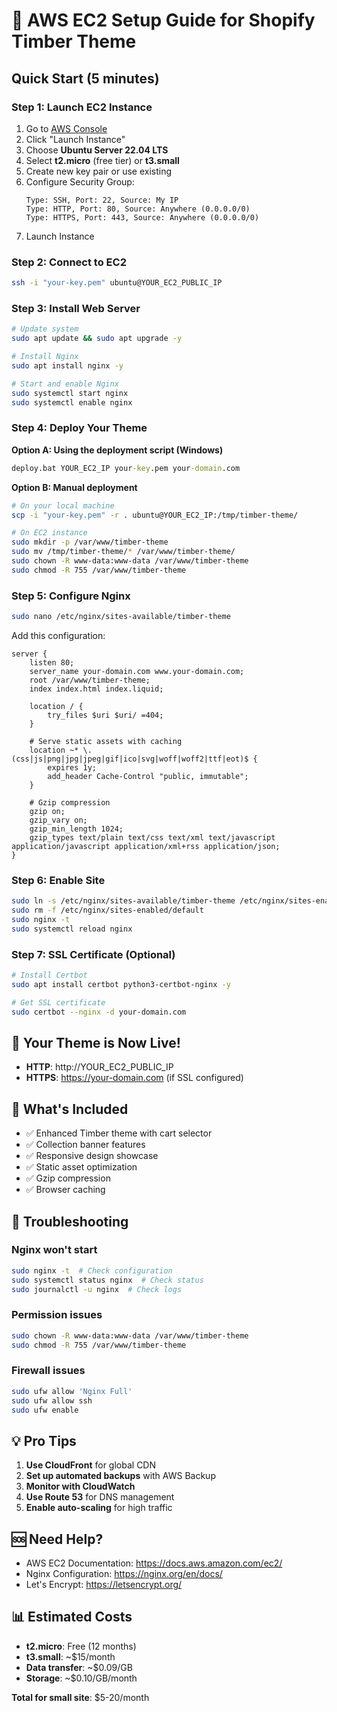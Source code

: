 # 🚀 AWS EC2 Setup Guide for Shopify Timber Theme

## Quick Start (5 minutes)

### Step 1: Launch EC2 Instance
1. Go to [AWS Console](https://console.aws.amazon.com/ec2/)
2. Click "Launch Instance"
3. Choose **Ubuntu Server 22.04 LTS**
4. Select **t2.micro** (free tier) or **t3.small**
5. Create new key pair or use existing
6. Configure Security Group:
   ```
   Type: SSH, Port: 22, Source: My IP
   Type: HTTP, Port: 80, Source: Anywhere (0.0.0.0/0)
   Type: HTTPS, Port: 443, Source: Anywhere (0.0.0.0/0)
   ```
7. Launch Instance

### Step 2: Connect to EC2
```bash
ssh -i "your-key.pem" ubuntu@YOUR_EC2_PUBLIC_IP
```

### Step 3: Install Web Server
```bash
# Update system
sudo apt update && sudo apt upgrade -y

# Install Nginx
sudo apt install nginx -y

# Start and enable Nginx
sudo systemctl start nginx
sudo systemctl enable nginx
```

### Step 4: Deploy Your Theme
**Option A: Using the deployment script (Windows)**
```cmd
deploy.bat YOUR_EC2_IP your-key.pem your-domain.com
```

**Option B: Manual deployment**
```bash
# On your local machine
scp -i "your-key.pem" -r . ubuntu@YOUR_EC2_IP:/tmp/timber-theme/

# On EC2 instance
sudo mkdir -p /var/www/timber-theme
sudo mv /tmp/timber-theme/* /var/www/timber-theme/
sudo chown -R www-data:www-data /var/www/timber-theme
sudo chmod -R 755 /var/www/timber-theme
```

### Step 5: Configure Nginx
```bash
sudo nano /etc/nginx/sites-available/timber-theme
```

Add this configuration:
```nginx
server {
    listen 80;
    server_name your-domain.com www.your-domain.com;
    root /var/www/timber-theme;
    index index.html index.liquid;

    location / {
        try_files $uri $uri/ =404;
    }

    # Serve static assets with caching
    location ~* \.(css|js|png|jpg|jpeg|gif|ico|svg|woff|woff2|ttf|eot)$ {
        expires 1y;
        add_header Cache-Control "public, immutable";
    }

    # Gzip compression
    gzip on;
    gzip_vary on;
    gzip_min_length 1024;
    gzip_types text/plain text/css text/xml text/javascript application/javascript application/xml+rss application/json;
}
```

### Step 6: Enable Site
```bash
sudo ln -s /etc/nginx/sites-available/timber-theme /etc/nginx/sites-enabled/
sudo rm -f /etc/nginx/sites-enabled/default
sudo nginx -t
sudo systemctl reload nginx
```

### Step 7: SSL Certificate (Optional)
```bash
# Install Certbot
sudo apt install certbot python3-certbot-nginx -y

# Get SSL certificate
sudo certbot --nginx -d your-domain.com
```

## 🎯 Your Theme is Now Live!

- **HTTP**: http://YOUR_EC2_PUBLIC_IP
- **HTTPS**: https://your-domain.com (if SSL configured)

## 📁 What's Included

- ✅ Enhanced Timber theme with cart selector
- ✅ Collection banner features
- ✅ Responsive design showcase
- ✅ Static asset optimization
- ✅ Gzip compression
- ✅ Browser caching

## 🔧 Troubleshooting

### Nginx won't start
```bash
sudo nginx -t  # Check configuration
sudo systemctl status nginx  # Check status
sudo journalctl -u nginx  # Check logs
```

### Permission issues
```bash
sudo chown -R www-data:www-data /var/www/timber-theme
sudo chmod -R 755 /var/www/timber-theme
```

### Firewall issues
```bash
sudo ufw allow 'Nginx Full'
sudo ufw allow ssh
sudo ufw enable
```

## 💡 Pro Tips

1. **Use CloudFront** for global CDN
2. **Set up automated backups** with AWS Backup
3. **Monitor with CloudWatch**
4. **Use Route 53** for DNS management
5. **Enable auto-scaling** for high traffic

## 🆘 Need Help?

- AWS EC2 Documentation: https://docs.aws.amazon.com/ec2/
- Nginx Configuration: https://nginx.org/en/docs/
- Let's Encrypt: https://letsencrypt.org/

## 📊 Estimated Costs

- **t2.micro**: Free (12 months)
- **t3.small**: ~$15/month
- **Data transfer**: ~$0.09/GB
- **Storage**: ~$0.10/GB/month

**Total for small site**: $5-20/month
